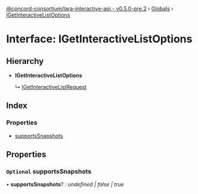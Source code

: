 [@concord-consortium/lara-interactive-api - v0.5.0-pre.2](../README.md) › [Globals](../globals.md) › [IGetInteractiveListOptions](igetinteractivelistoptions.md)

# Interface: IGetInteractiveListOptions

## Hierarchy

* **IGetInteractiveListOptions**

  ↳ [IGetInteractiveListRequest](igetinteractivelistrequest.md)

## Index

### Properties

* [supportsSnapshots](igetinteractivelistoptions.md#optional-supportssnapshots)

## Properties

### `Optional` supportsSnapshots

• **supportsSnapshots**? : *undefined | false | true*
